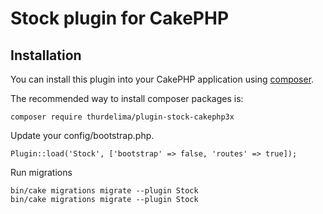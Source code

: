 # Stock plugin for CakePHP

## Installation

You can install this plugin into your CakePHP application using [composer](http://getcomposer.org).

The recommended way to install composer packages is:

```
composer require thurdelima/plugin-stock-cakephp3x
```

Update your config/bootstrap.php.

```
Plugin::load('Stock', ['bootstrap' => false, 'routes' => true]);
```

Run migrations

```
bin/cake migrations migrate --plugin Stock
bin/cake migrations migrate --plugin Stock
```
